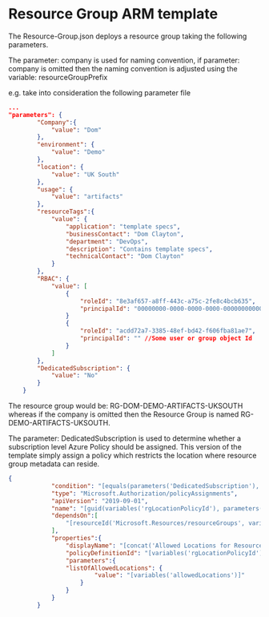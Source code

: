 # Resource Group ARM template

The Resource-Group.json deploys a resource group taking the following parameters. 

The parameter: company is used for naming convention, if parameter: company is omitted then the naming convention is adjusted using the variable: resourceGroupPrefix

e.g. take into consideration the following parameter file

```json
...
"parameters": {
        "Company":{
            "value": "Dom"
        },
        "environment": {
            "value": "Demo"
        },
        "location": {
            "value": "UK South"
        },
        "usage": {
            "value": "artifacts"
        },
        "resourceTags":{
            "value": {
                "application": "template specs",
                "businessContact": "Dom Clayton",
                "department": "DevOps",
                "description": "Contains template specs",
                "technicalContact": "Dom Clayton"
            }
        },
        "RBAC": {
            "value": [
                {
                    "roleId": "8e3af657-a8ff-443c-a75c-2fe8c4bcb635",
                    "principalId": "00000000-0000-0000-0000-000000000000" //Some user or group object Id
                }
                {
                    "roleId": "acdd72a7-3385-48ef-bd42-f606fba81ae7",
                    "principalId": "" //Some user or group object Id
                }
            ]
        },
        "DedicatedSubscription": {
            "value": "No"
        }
    }
```
The resource group would be: RG-DOM-DEMO-ARTIFACTS-UKSOUTH whereas if the company is omitted then the Resource Group is named RG-DEMO-ARTIFACTS-UKSOUTH.

The parameter: DedicatedSubscription is used to determine whether a subscription level Azure Policy should be assigned. This version of the template simply assign a policy which restricts the location where resource group metadata can reside.

```json
{
            "condition": "[equals(parameters('DedicatedSubscription'), 'Yes')]",
            "type": "Microsoft.Authorization/policyAssignments",
            "apiVersion": "2019-09-01",
            "name": "[guid(variables('rgLocationPolicyId'), parameters('Location'))]",
            "dependsOn":[
                "[resourceId('Microsoft.Resources/resourceGroups', variables('resourceGroupName'))]"
            ],
            "properties":{
                "displayName": "[concat('Allowed Locations for Resource Groups: ', parameters('location'))]",
                "policyDefinitionId": "[variables('rgLocationPolicyId')]",
                "parameters":{
                "listOfAllowedLocations": {
                        "value": "[variables('allowedLocations')]"
                    }
                }
            }
        }
```

